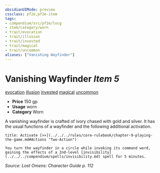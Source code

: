 ```yaml
---
obsidianUIMode: preview
cssclass: pf2e,pf2e-item
tags:
- compendium/src/pf2e/locg
- item/category/worn
- trait/evocation
- trait/illusion
- trait/invested
- trait/magical
- trait/uncommon
aliases: ["Vanishing Wayfinder"]
---
```

# Vanishing Wayfinder *Item 5*  
[evocation](../../../Rules/traits/evocation.md)  [illusion](../../../Rules/traits/illusion.md)  [invested](../../../Rules/traits/invested.md)  [magical](../../../Rules/traits/magical.md)  [uncommon](../../../Rules/traits/uncommon.md)  

- **Price** 150 gp
- **Usage** worn
- **Category** Worn

A vanishing wayfinder is crafted of ivory chased with gold and silver. It has the usual functions of a wayfinder and the following additional activation.

```ad-embed-ability
title: Activate [>>](../../../rules/core-rulebook/chapter-9-playing-the-game.md#Actions "Two-Action")

You turn the wayfinder in a circle while invoking its command word, gaining the effects of a 2nd-level [invisibility](../../../compendium/spells/invisibility.md) spell for 5 minutes.
```

*Source: Lost Omens: Character Guide p. 112*
